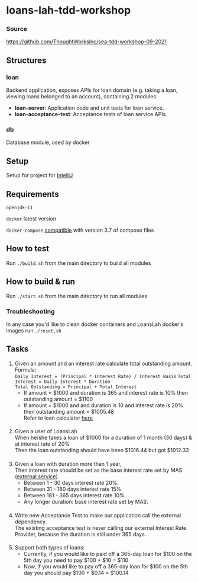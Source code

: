 # loans-lah-tdd-workshop

### Source
https://github.com/ThoughtWorksInc/sea-tdd-workshop-09-2021

## Structures
### loan
Backend application, exposes APIs for loan domain (e.g. taking a loan, viewing loans belonged to an account), containing 2 modules:
- **loan-server**: Application code and unit tests for loan service.
- **loan-acceptance-test**: Acceptance tests of loan service APIs.

### db
Database module, used by docker

## Setup
Setup for project for [IntelliJ](doc/SETUP.md)

## Requirements
`openjdk-11`

`docker` latest version

`docker-compose` [compatible](https://docs.docker.com/compose/compose-file/) with version 3.7 of compose files

## How to test
Run `./build.sh` from the main directory to build all modules

## How to build & run
Run `./start.sh` from the main directory to run all modules

### Troubleshooting
In any case you'd like to clean docker containers and LoansLah docker's images run `./reset.sh`

## Tasks

1. Given an amount and an interest rate calculate total outstanding amount.  
   Formula:  
   `Daily Interest = (Principal * Interest Rate) / Interest Basis`
   `Total Interest = Daily Interest * Duration`  
   `Total Outstanding = Principal + Total Interest`
    - If amount = $1000  and duration is 365 and interest rate is 10% then outstanding amount = $1100
    - If amount = $1000 and and duration is 10 and interest rate is 20% then outstanding amount = $1005.48  
      Refer to loan calculator [here](https://docs.google.com/spreadsheets/d/1dKo7YAgzPUfivOaJ1gAPDaEoaXroFLxSa62ZmVtrkLI/edit#gid=0)
####
2. Given a user of LoansLah  
   When he/she takes a loan of $1000 for a duration of 1 month (30 days) & at interest rate of 20%  
   Then the loan outstanding should have been $1016.44 but got $1012.33
####
3. Given a loan with duration more than 1 year,  
   Then interest rate should be set as the base interest rate set by MAS ([external service](https://random-data-api.com/api/number/random_number)).
    - Between 1 - 30 days interest rate 20%.
    - Between 31 - 180 days interest rate 15%.
    - Between 181 - 365 days interest rate 10%.
    - Any longer duration: base interest rate set by MAS.
####
4. Write new Acceptance Test to make our application call the external dependency.  
   The existing acceptance test is never calling our external Interest Rate Provider, because the duration is still under 365 days.
####
5. Support both types of loans:
    - Currently, if you would like to paid off a 365-day loan for $100 on the 5th day you need to pay $100 + $10 = $110
    - Now, if you would like to pay off a 365-day loan for $100 on the 5th day you should pay $100 + $0.14 = $100.14